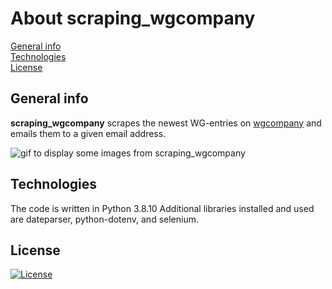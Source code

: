 # About scraping_wgcompany
[General info](#general-info)  
[Technologies](#technologies)  
[License](#license)  


## General info
**scraping_wgcompany** scrapes the newest WG-entries on <a href="http://www.wgcompany.de/" target="_blank" 
rel="noopener noreferrer">wgcompany</a> and emails them to a given email address.

<img src="grail_upload.gif" alt="gif to display some images from scraping_wgcompany">


## Technologies
The code is written in Python 3.8.10
Additional libraries installed and used are dateparser, python-dotenv, and selenium.

## License
[![License](http://img.shields.io/:license-mit-blue.svg?style=flat-square)](http://badges.mit-license.org)

<!-- TODO: hier die Versionsnummern der libraries hinschreiben



## Create .exe-file for Windows OS

`cd` into dir `GRAIL_upload`. Use PyInstaller to create one single file:

```
pyinstaller -F -w --icon=icon31.ico --name 'GRAIL_upload' gui.py
```

With target:

```
TARGET=charite pyinstaller -F -w --icon=../icon31.ico --name 'GRAIL_upload' gui.py
```

Use PyInstaller to create several files:

```
pyinstaller -w --icon=../icon31.ico --name 'GRAIL_upload' gui.py
```

If you are on a Windows computer you get a file called `GRAIL_upload.exe`.


